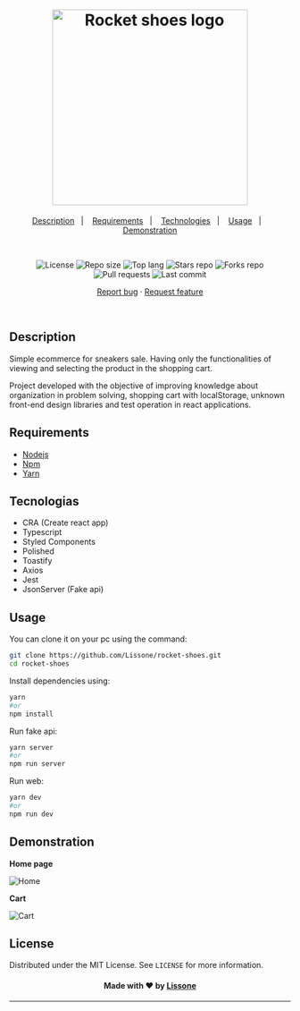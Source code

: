<h1 align="center">
  <img alt="Rocket shoes logo" src="./src/assets/logo.svg" width="350px">
</h1>

<p align="center">
  <a href="#description">Description</a>&nbsp;&nbsp;&nbsp;|&nbsp;&nbsp;&nbsp;
  <a href="#requirements">Requirements</a>&nbsp;&nbsp;&nbsp;|&nbsp;&nbsp;&nbsp;
  <a href="#technologies">Technologies</a>&nbsp;&nbsp;&nbsp;|&nbsp;&nbsp;&nbsp;
  <a href="#usage">Usage</a></a>&nbsp;&nbsp;&nbsp;|&nbsp;&nbsp;&nbsp;
  <a href="#demonstration">Demonstration</a>
</p>
<br />
<p align="center">
  <img src="https://img.shields.io/static/v1?label=license&message=MIT" alt="License">
  <img src="https://img.shields.io/github/repo-size/Lissone/rocket-shoes" alt="Repo size" />
  <img src="https://img.shields.io/github/languages/top/Lissone/rocket-shoes" alt="Top lang" />
  <img src="https://img.shields.io/github/stars/Lissone/rocket-shoes" alt="Stars repo" />
  <img src="https://img.shields.io/github/forks/Lissone/rocket-shoes" alt="Forks repo" />
  <img src="https://img.shields.io/github/issues-pr/Lissone/rocket-shoes" alt="Pull requests" >
  <img src="https://img.shields.io/github/last-commit/Lissone/rocket-shoes" alt="Last commit" />
</p>

<p align="center">
  <a href="https://github.com/Lissone/rocket-shoes/issues">Report bug</a>
  ·
  <a href="https://github.com/Lissone/rocket-shoes/issues">Request feature</a>
</p>

<br />

## Description

Simple ecommerce for sneakers sale. Having only the functionalities of viewing and selecting the product in the shopping cart.

Project developed with the objective of improving knowledge about organization in problem solving, shopping cart with localStorage, unknown front-end design libraries and test operation in react applications.

## Requirements

- [Nodejs](https://nodejs.org/en/)
- [Npm](https://www.npmjs.com/)
- [Yarn](https://yarnpkg.com/)

## Tecnologias

- CRA (Create react app)
- Typescript
- Styled Components
- Polished
- Toastify
- Axios
- Jest
- JsonServer (Fake api)

## Usage

You can clone it on your pc using the command:

```bash
git clone https://github.com/Lissone/rocket-shoes.git
cd rocket-shoes
```

Install dependencies using:

```bash
yarn
#or
npm install
```

Run fake api:

```bash
yarn server
#or
npm run server
```

Run web:

```bash
yarn dev
#or
npm run dev
```

## Demonstration

**Home page**

![Home](https://i.imgur.com/NpgqwBJ.png)

**Cart**

![Cart](https://i.imgur.com/xfkV6b6.png)

## License

Distributed under the MIT License. See `LICENSE` for more information.

<h4 align="center">
  Made with ❤️ by <a href="https://github.com/Lissone" target="_blank">Lissone</a>
</h4>

<hr />
